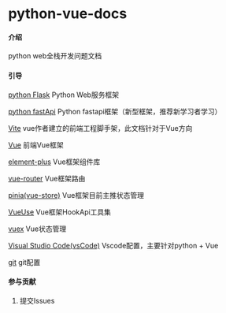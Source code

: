 # python-vue-docs

#### 介绍

python web全栈开发问题文档

#### 引导

[python Flask](./docs/flask.md "传送到Flask框架问题") Python Web服务框架

[python fastApi](./docs/fastapi.md "传送到fastapi") Python fastapi框架（新型框架，推荐新学习者学习）

[Vite](./docs/vite.md "传送到Vite") vue作者建立的前端工程脚手架，此文档针对于Vue方向

[Vue](./docs/vue.md "传送到Vue") 前端Vue框架

[element-plus](./docs/element-plus.md "传送到element-plus") Vue框架组件库

[vue-router](./docs/vue-router.md "传送到vue-router") Vue框架路由

[pinia(vue-store)](./docs/pinia.md "传送到pinia(vue-store)") Vue框架目前主推状态管理

[VueUse](./docs/VueUse.md "传送到VueUse") Vue框架HookApi工具集

[vuex](./docs/vuex.md "传送到vuex") Vue状态管理

[Visual Studio Code(vsCode)](./docs/vsCode.md "传送到vsCode") Vscode配置，主要针对python + Vue

[git](./docs/git.md "传送到git") git配置

#### 参与贡献

1. 提交Issues
